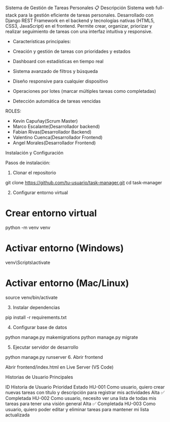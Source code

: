 Sistema de Gestión de Tareas Personales
📋 Descripción
Sistema web full-stack para la gestión eficiente de tareas personales. Desarrollado con Django REST Framework en el backend y tecnologías nativas (HTML5, CSS3, JavaScript) en el frontend. Permite crear, organizar, priorizar y realizar seguimiento de tareas con una interfaz intuitiva y responsive.

- Características principales:

- Creación y gestión de tareas con prioridades y estados

- Dashboard con estadísticas en tiempo real

- Sistema avanzado de filtros y búsqueda

- Diseño responsive para cualquier dispositivo

- Operaciones por lotes (marcar múltiples tareas como completadas)

- Detección automática de tareas vencidas

ROLES:
- Kevin Capuñay(Scrum Master)
- Marco Escalante(Desarrollador backend)
- Fabian Rivas(Desarrollador Backend)
- Valentino Cuenca(Desarrollador Frontend)
- Angel Morales(Desarrollador Frontend)

Instalación y Configuración

Pasos de instalación:

1. Clonar el repositorio

git clone https://github.com/tu-usuario/task-manager.git
cd task-manager

2. Configurar entorno virtual

# Crear entorno virtual
python -m venv venv

# Activar entorno (Windows)
venv\Scripts\activate

# Activar entorno (Mac/Linux)
source venv/bin/activate

3. Instalar dependencias

pip install -r requirements.txt

4. Configurar base de datos

python manage.py makemigrations
python manage.py migrate

5. Ejecutar servidor de desarrollo

python manage.py runserver
6. Abrir frontend

Abrir frontend/index.html en Live Server (VS Code)

Historias de Usuario Principales

ID	Historia de Usuario	Prioridad	Estado
HU-001	Como usuario, quiero crear nuevas tareas con título y descripción para registrar mis actividades	Alta	✅ Completada
HU-002	Como usuario, necesito ver una lista de todas mis tareas para tener una visión general	Alta	✅ Completada
HU-003	Como usuario, quiero poder editar y eliminar tareas para mantener mi lista actualizada
